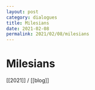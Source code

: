 ```yaml
---
layout: post
category: dialogues
title: Milesians
date: 2021-02-08
permalink: 2021/02/08/milesians
---
```


# Milesians

[[2021]] / [[blog]]